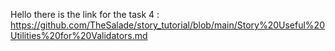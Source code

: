 Hello there is the link for the task 4 : https://github.com/TheSalade/story_tutorial/blob/main/Story%20Useful%20Utilities%20for%20Validators.md
